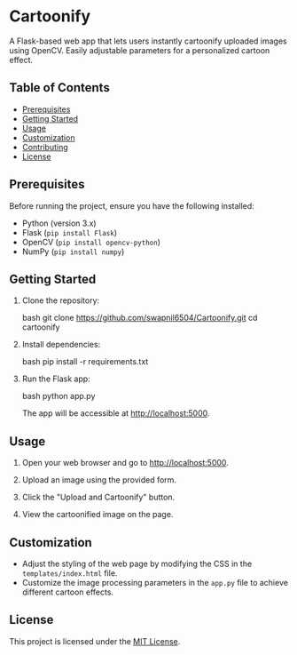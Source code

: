 # Cartoonify
A Flask-based web app that lets users instantly cartoonify uploaded images using OpenCV. Easily adjustable parameters for a personalized cartoon effect.

## Table of Contents

- [Prerequisites](#prerequisites)
- [Getting Started](#getting-started)
- [Usage](#usage)
- [Customization](#customization)
- [Contributing](#contributing)
- [License](#license)

## Prerequisites

Before running the project, ensure you have the following installed:

- Python (version 3.x)
- Flask (`pip install Flask`)
- OpenCV (`pip install opencv-python`)
- NumPy (`pip install numpy`)

## Getting Started

1. Clone the repository:

   bash
   git clone https://github.com/swapnil6504/Cartoonify.git
   cd cartoonify
   

2. Install dependencies:

   bash
   pip install -r requirements.txt
   

3. Run the Flask app:

   bash
   python app.py
   

   The app will be accessible at [http://localhost:5000](http://localhost:5000).

## Usage

1. Open your web browser and go to [http://localhost:5000](http://localhost:5000).

2. Upload an image using the provided form.

3. Click the "Upload and Cartoonify" button.

4. View the cartoonified image on the page.

## Customization

- Adjust the styling of the web page by modifying the CSS in the `templates/index.html` file.
- Customize the image processing parameters in the `app.py` file to achieve different cartoon effects.

## License

This project is licensed under the [MIT License](LICENSE).
